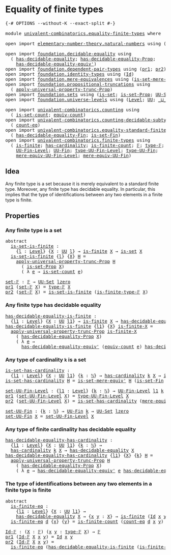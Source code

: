 # Equality of finite types

<pre class="Agda"><a id="37" class="Symbol">{-#</a> <a id="41" class="Keyword">OPTIONS</a> <a id="49" class="Pragma">--without-K</a> <a id="61" class="Pragma">--exact-split</a> <a id="75" class="Symbol">#-}</a>

<a id="80" class="Keyword">module</a> <a id="87" href="univalent-combinatorics.equality-finite-types.html" class="Module">univalent-combinatorics.equality-finite-types</a> <a id="133" class="Keyword">where</a>

<a id="140" class="Keyword">open</a> <a id="145" class="Keyword">import</a> <a id="152" href="elementary-number-theory.natural-numbers.html" class="Module">elementary-number-theory.natural-numbers</a> <a id="193" class="Keyword">using</a> <a id="199" class="Symbol">(</a><a id="200" href="elementary-number-theory.natural-numbers.html#1444" class="Datatype">ℕ</a><a id="201" class="Symbol">)</a>

<a id="204" class="Keyword">open</a> <a id="209" class="Keyword">import</a> <a id="216" href="foundation.decidable-equality.html" class="Module">foundation.decidable-equality</a> <a id="246" class="Keyword">using</a>
  <a id="254" class="Symbol">(</a> <a id="256" href="foundation.decidable-equality.html#1785" class="Function">has-decidable-equality</a><a id="278" class="Symbol">;</a> <a id="280" href="foundation.decidable-equality.html#7766" class="Function">has-decidable-equality-Prop</a><a id="307" class="Symbol">;</a>
    <a id="313" href="foundation.decidable-equality.html#4811" class="Function">has-decidable-equality-equiv&#39;</a><a id="342" class="Symbol">)</a>
<a id="344" class="Keyword">open</a> <a id="349" class="Keyword">import</a> <a id="356" href="foundation.dependent-pair-types.html" class="Module">foundation.dependent-pair-types</a> <a id="388" class="Keyword">using</a> <a id="394" class="Symbol">(</a><a id="395" href="foundation-core.dependent-pair-types.html#592" class="Field">pr1</a><a id="398" class="Symbol">;</a> <a id="400" href="foundation-core.dependent-pair-types.html#604" class="Field">pr2</a><a id="403" class="Symbol">)</a>
<a id="405" class="Keyword">open</a> <a id="410" class="Keyword">import</a> <a id="417" href="foundation.identity-types.html" class="Module">foundation.identity-types</a> <a id="443" class="Keyword">using</a> <a id="449" class="Symbol">(</a><a id="450" href="foundation-core.identity-types.html#641" class="Datatype">Id</a><a id="452" class="Symbol">)</a>
<a id="454" class="Keyword">open</a> <a id="459" class="Keyword">import</a> <a id="466" href="foundation.mere-equivalences.html" class="Module">foundation.mere-equivalences</a> <a id="495" class="Keyword">using</a> <a id="501" class="Symbol">(</a><a id="502" href="foundation.mere-equivalences.html#3465" class="Function">is-set-mere-equiv&#39;</a><a id="520" class="Symbol">)</a>
<a id="522" class="Keyword">open</a> <a id="527" class="Keyword">import</a> <a id="534" href="foundation.propositional-truncations.html" class="Module">foundation.propositional-truncations</a> <a id="571" class="Keyword">using</a>
  <a id="579" class="Symbol">(</a> <a id="581" href="foundation.propositional-truncations.html#5148" class="Function">apply-universal-property-trunc-Prop</a><a id="616" class="Symbol">)</a>
<a id="618" class="Keyword">open</a> <a id="623" class="Keyword">import</a> <a id="630" href="foundation.sets.html" class="Module">foundation.sets</a> <a id="646" class="Keyword">using</a> <a id="652" class="Symbol">(</a><a id="653" href="foundation-core.sets.html#1099" class="Function">is-set</a><a id="659" class="Symbol">;</a> <a id="661" href="foundation.sets.html#2150" class="Function">is-set-Prop</a><a id="672" class="Symbol">;</a> <a id="674" href="foundation-core.sets.html#1177" class="Function">UU-Set</a><a id="680" class="Symbol">)</a>
<a id="682" class="Keyword">open</a> <a id="687" class="Keyword">import</a> <a id="694" href="foundation.universe-levels.html" class="Module">foundation.universe-levels</a> <a id="721" class="Keyword">using</a> <a id="727" class="Symbol">(</a><a id="728" href="Agda.Primitive.html#597" class="Postulate">Level</a><a id="733" class="Symbol">;</a> <a id="735" href="foundation-core.universe-levels.html#222" class="Primitive">UU</a><a id="737" class="Symbol">;</a> <a id="739" href="Agda.Primitive.html#810" class="Primitive Operator">_⊔_</a><a id="742" class="Symbol">;</a> <a id="744" href="Agda.Primitive.html#764" class="Primitive">lzero</a><a id="749" class="Symbol">)</a>

<a id="752" class="Keyword">open</a> <a id="757" class="Keyword">import</a> <a id="764" href="univalent-combinatorics.counting.html" class="Module">univalent-combinatorics.counting</a> <a id="797" class="Keyword">using</a>
  <a id="805" class="Symbol">(</a> <a id="807" href="univalent-combinatorics.counting.html#2323" class="Function">is-set-count</a><a id="819" class="Symbol">;</a> <a id="821" href="univalent-combinatorics.counting.html#1943" class="Function">equiv-count</a><a id="832" class="Symbol">)</a>
<a id="834" class="Keyword">open</a> <a id="839" class="Keyword">import</a> <a id="846" href="univalent-combinatorics.counting-decidable-subtypes.html" class="Module">univalent-combinatorics.counting-decidable-subtypes</a> <a id="898" class="Keyword">using</a>
  <a id="906" class="Symbol">(</a> <a id="908" href="univalent-combinatorics.counting-decidable-subtypes.html#3453" class="Function">count-eq</a><a id="916" class="Symbol">)</a>
<a id="918" class="Keyword">open</a> <a id="923" class="Keyword">import</a> <a id="930" href="univalent-combinatorics.equality-standard-finite-types.html" class="Module">univalent-combinatorics.equality-standard-finite-types</a> <a id="985" class="Keyword">using</a>
  <a id="993" class="Symbol">(</a> <a id="995" href="univalent-combinatorics.equality-standard-finite-types.html#2783" class="Function">has-decidable-equality-Fin</a><a id="1021" class="Symbol">;</a> <a id="1023" href="univalent-combinatorics.equality-standard-finite-types.html#3523" class="Function">is-set-Fin</a><a id="1033" class="Symbol">)</a>
<a id="1035" class="Keyword">open</a> <a id="1040" class="Keyword">import</a> <a id="1047" href="univalent-combinatorics.finite-types.html" class="Module">univalent-combinatorics.finite-types</a> <a id="1084" class="Keyword">using</a>
  <a id="1092" class="Symbol">(</a> <a id="1094" href="univalent-combinatorics.finite-types.html#3732" class="Function">is-finite</a><a id="1103" class="Symbol">;</a> <a id="1105" href="univalent-combinatorics.finite-types.html#4460" class="Function">has-cardinality</a><a id="1120" class="Symbol">;</a> <a id="1122" href="univalent-combinatorics.finite-types.html#3971" class="Function">is-finite-count</a><a id="1137" class="Symbol">;</a> <a id="1139" href="univalent-combinatorics.finite-types.html#4123" class="Function">𝔽</a><a id="1140" class="Symbol">;</a> <a id="1142" href="univalent-combinatorics.finite-types.html#4171" class="Function">type-𝔽</a><a id="1148" class="Symbol">;</a> <a id="1150" href="univalent-combinatorics.finite-types.html#4222" class="Function">is-finite-type-𝔽</a><a id="1166" class="Symbol">;</a>
    <a id="1172" href="univalent-combinatorics.finite-types.html#4637" class="Function">UU-Fin-Level</a><a id="1184" class="Symbol">;</a> <a id="1186" href="univalent-combinatorics.finite-types.html#5078" class="Function">UU-Fin</a><a id="1192" class="Symbol">;</a> <a id="1194" href="univalent-combinatorics.finite-types.html#4732" class="Function">type-UU-Fin-Level</a><a id="1211" class="Symbol">;</a> <a id="1213" href="univalent-combinatorics.finite-types.html#5140" class="Function">type-UU-Fin</a><a id="1224" class="Symbol">;</a>
    <a id="1230" href="univalent-combinatorics.finite-types.html#4838" class="Function">mere-equiv-UU-Fin-Level</a><a id="1253" class="Symbol">;</a> <a id="1255" href="univalent-combinatorics.finite-types.html#5218" class="Function">mere-equiv-UU-Fin</a><a id="1272" class="Symbol">)</a>
</pre>
## Idea

Any finite type is a set because it is merely equivalent to a standard finite type. Moreover, any finite type has decidable equality. In particular, this implies that the type of identifications between any two elements in a finite type is finite.

## Properties

### Any finite type is a set

<pre class="Agda"><a id="1590" class="Keyword">abstract</a>
  <a id="is-set-is-finite"></a><a id="1601" href="univalent-combinatorics.equality-finite-types.html#1601" class="Function">is-set-is-finite</a> <a id="1618" class="Symbol">:</a>
    <a id="1624" class="Symbol">{</a><a id="1625" href="univalent-combinatorics.equality-finite-types.html#1625" class="Bound">l</a> <a id="1627" class="Symbol">:</a> <a id="1629" href="Agda.Primitive.html#597" class="Postulate">Level</a><a id="1634" class="Symbol">}</a> <a id="1636" class="Symbol">{</a><a id="1637" href="univalent-combinatorics.equality-finite-types.html#1637" class="Bound">X</a> <a id="1639" class="Symbol">:</a> <a id="1641" href="foundation-core.universe-levels.html#222" class="Primitive">UU</a> <a id="1644" href="univalent-combinatorics.equality-finite-types.html#1625" class="Bound">l</a><a id="1645" class="Symbol">}</a> <a id="1647" class="Symbol">→</a> <a id="1649" href="univalent-combinatorics.finite-types.html#3732" class="Function">is-finite</a> <a id="1659" href="univalent-combinatorics.equality-finite-types.html#1637" class="Bound">X</a> <a id="1661" class="Symbol">→</a> <a id="1663" href="foundation-core.sets.html#1099" class="Function">is-set</a> <a id="1670" href="univalent-combinatorics.equality-finite-types.html#1637" class="Bound">X</a>
  <a id="1674" href="univalent-combinatorics.equality-finite-types.html#1601" class="Function">is-set-is-finite</a> <a id="1691" class="Symbol">{</a><a id="1692" href="univalent-combinatorics.equality-finite-types.html#1692" class="Bound">l</a><a id="1693" class="Symbol">}</a> <a id="1695" class="Symbol">{</a><a id="1696" href="univalent-combinatorics.equality-finite-types.html#1696" class="Bound">X</a><a id="1697" class="Symbol">}</a> <a id="1699" href="univalent-combinatorics.equality-finite-types.html#1699" class="Bound">H</a> <a id="1701" class="Symbol">=</a>
    <a id="1707" href="foundation.propositional-truncations.html#5148" class="Function">apply-universal-property-trunc-Prop</a> <a id="1743" href="univalent-combinatorics.equality-finite-types.html#1699" class="Bound">H</a>
      <a id="1751" class="Symbol">(</a> <a id="1753" href="foundation.sets.html#2150" class="Function">is-set-Prop</a> <a id="1765" href="univalent-combinatorics.equality-finite-types.html#1696" class="Bound">X</a><a id="1766" class="Symbol">)</a>
      <a id="1774" class="Symbol">(</a> <a id="1776" class="Symbol">λ</a> <a id="1778" href="univalent-combinatorics.equality-finite-types.html#1778" class="Bound">e</a> <a id="1780" class="Symbol">→</a> <a id="1782" href="univalent-combinatorics.counting.html#2323" class="Function">is-set-count</a> <a id="1795" href="univalent-combinatorics.equality-finite-types.html#1778" class="Bound">e</a><a id="1796" class="Symbol">)</a>

<a id="set-𝔽"></a><a id="1799" href="univalent-combinatorics.equality-finite-types.html#1799" class="Function">set-𝔽</a> <a id="1805" class="Symbol">:</a> <a id="1807" href="univalent-combinatorics.finite-types.html#4123" class="Function">𝔽</a> <a id="1809" class="Symbol">→</a> <a id="1811" href="foundation-core.sets.html#1177" class="Function">UU-Set</a> <a id="1818" href="Agda.Primitive.html#764" class="Primitive">lzero</a>
<a id="1824" href="foundation-core.dependent-pair-types.html#592" class="Field">pr1</a> <a id="1828" class="Symbol">(</a><a id="1829" href="univalent-combinatorics.equality-finite-types.html#1799" class="Function">set-𝔽</a> <a id="1835" href="univalent-combinatorics.equality-finite-types.html#1835" class="Bound">X</a><a id="1836" class="Symbol">)</a> <a id="1838" class="Symbol">=</a> <a id="1840" href="univalent-combinatorics.finite-types.html#4171" class="Function">type-𝔽</a> <a id="1847" href="univalent-combinatorics.equality-finite-types.html#1835" class="Bound">X</a>
<a id="1849" href="foundation-core.dependent-pair-types.html#604" class="Field">pr2</a> <a id="1853" class="Symbol">(</a><a id="1854" href="univalent-combinatorics.equality-finite-types.html#1799" class="Function">set-𝔽</a> <a id="1860" href="univalent-combinatorics.equality-finite-types.html#1860" class="Bound">X</a><a id="1861" class="Symbol">)</a> <a id="1863" class="Symbol">=</a> <a id="1865" href="univalent-combinatorics.equality-finite-types.html#1601" class="Function">is-set-is-finite</a> <a id="1882" class="Symbol">(</a><a id="1883" href="univalent-combinatorics.finite-types.html#4222" class="Function">is-finite-type-𝔽</a> <a id="1900" href="univalent-combinatorics.equality-finite-types.html#1860" class="Bound">X</a><a id="1901" class="Symbol">)</a>
</pre>
### Any finite type has decidable equality

<pre class="Agda"><a id="has-decidable-equality-is-finite"></a><a id="1960" href="univalent-combinatorics.equality-finite-types.html#1960" class="Function">has-decidable-equality-is-finite</a> <a id="1993" class="Symbol">:</a>
  <a id="1997" class="Symbol">{</a><a id="1998" href="univalent-combinatorics.equality-finite-types.html#1998" class="Bound">l1</a> <a id="2001" class="Symbol">:</a> <a id="2003" href="Agda.Primitive.html#597" class="Postulate">Level</a><a id="2008" class="Symbol">}</a> <a id="2010" class="Symbol">{</a><a id="2011" href="univalent-combinatorics.equality-finite-types.html#2011" class="Bound">X</a> <a id="2013" class="Symbol">:</a> <a id="2015" href="foundation-core.universe-levels.html#222" class="Primitive">UU</a> <a id="2018" href="univalent-combinatorics.equality-finite-types.html#1998" class="Bound">l1</a><a id="2020" class="Symbol">}</a> <a id="2022" class="Symbol">→</a> <a id="2024" href="univalent-combinatorics.finite-types.html#3732" class="Function">is-finite</a> <a id="2034" href="univalent-combinatorics.equality-finite-types.html#2011" class="Bound">X</a> <a id="2036" class="Symbol">→</a> <a id="2038" href="foundation.decidable-equality.html#1785" class="Function">has-decidable-equality</a> <a id="2061" href="univalent-combinatorics.equality-finite-types.html#2011" class="Bound">X</a>
<a id="2063" href="univalent-combinatorics.equality-finite-types.html#1960" class="Function">has-decidable-equality-is-finite</a> <a id="2096" class="Symbol">{</a><a id="2097" href="univalent-combinatorics.equality-finite-types.html#2097" class="Bound">l1</a><a id="2099" class="Symbol">}</a> <a id="2101" class="Symbol">{</a><a id="2102" href="univalent-combinatorics.equality-finite-types.html#2102" class="Bound">X</a><a id="2103" class="Symbol">}</a> <a id="2105" href="univalent-combinatorics.equality-finite-types.html#2105" class="Bound">is-finite-X</a> <a id="2117" class="Symbol">=</a>
  <a id="2121" href="foundation.propositional-truncations.html#5148" class="Function">apply-universal-property-trunc-Prop</a> <a id="2157" href="univalent-combinatorics.equality-finite-types.html#2105" class="Bound">is-finite-X</a>
    <a id="2173" class="Symbol">(</a> <a id="2175" href="foundation.decidable-equality.html#7766" class="Function">has-decidable-equality-Prop</a> <a id="2203" href="univalent-combinatorics.equality-finite-types.html#2102" class="Bound">X</a><a id="2204" class="Symbol">)</a>
    <a id="2210" class="Symbol">(</a> <a id="2212" class="Symbol">λ</a> <a id="2214" href="univalent-combinatorics.equality-finite-types.html#2214" class="Bound">e</a> <a id="2216" class="Symbol">→</a>
      <a id="2224" href="foundation.decidable-equality.html#4811" class="Function">has-decidable-equality-equiv&#39;</a> <a id="2254" class="Symbol">(</a><a id="2255" href="univalent-combinatorics.counting.html#1943" class="Function">equiv-count</a> <a id="2267" href="univalent-combinatorics.equality-finite-types.html#2214" class="Bound">e</a><a id="2268" class="Symbol">)</a> <a id="2270" href="univalent-combinatorics.equality-standard-finite-types.html#2783" class="Function">has-decidable-equality-Fin</a><a id="2296" class="Symbol">)</a>
</pre>
### Any type of cardinality `k` is a set

<pre class="Agda"><a id="is-set-has-cardinality"></a><a id="2353" href="univalent-combinatorics.equality-finite-types.html#2353" class="Function">is-set-has-cardinality</a> <a id="2376" class="Symbol">:</a>
  <a id="2380" class="Symbol">{</a><a id="2381" href="univalent-combinatorics.equality-finite-types.html#2381" class="Bound">l1</a> <a id="2384" class="Symbol">:</a> <a id="2386" href="Agda.Primitive.html#597" class="Postulate">Level</a><a id="2391" class="Symbol">}</a> <a id="2393" class="Symbol">{</a><a id="2394" href="univalent-combinatorics.equality-finite-types.html#2394" class="Bound">X</a> <a id="2396" class="Symbol">:</a> <a id="2398" href="foundation-core.universe-levels.html#222" class="Primitive">UU</a> <a id="2401" href="univalent-combinatorics.equality-finite-types.html#2381" class="Bound">l1</a><a id="2403" class="Symbol">}</a> <a id="2405" class="Symbol">{</a><a id="2406" href="univalent-combinatorics.equality-finite-types.html#2406" class="Bound">k</a> <a id="2408" class="Symbol">:</a> <a id="2410" href="elementary-number-theory.natural-numbers.html#1444" class="Datatype">ℕ</a><a id="2411" class="Symbol">}</a> <a id="2413" class="Symbol">→</a> <a id="2415" href="univalent-combinatorics.finite-types.html#4460" class="Function">has-cardinality</a> <a id="2431" href="univalent-combinatorics.equality-finite-types.html#2406" class="Bound">k</a> <a id="2433" href="univalent-combinatorics.equality-finite-types.html#2394" class="Bound">X</a> <a id="2435" class="Symbol">→</a> <a id="2437" href="foundation-core.sets.html#1099" class="Function">is-set</a> <a id="2444" href="univalent-combinatorics.equality-finite-types.html#2394" class="Bound">X</a>
<a id="2446" href="univalent-combinatorics.equality-finite-types.html#2353" class="Function">is-set-has-cardinality</a> <a id="2469" href="univalent-combinatorics.equality-finite-types.html#2469" class="Bound">H</a> <a id="2471" class="Symbol">=</a> <a id="2473" href="foundation.mere-equivalences.html#3465" class="Function">is-set-mere-equiv&#39;</a> <a id="2492" href="univalent-combinatorics.equality-finite-types.html#2469" class="Bound">H</a> <a id="2494" class="Symbol">(</a><a id="2495" href="univalent-combinatorics.equality-standard-finite-types.html#3523" class="Function">is-set-Fin</a> <a id="2506" class="Symbol">_)</a>

<a id="set-UU-Fin-Level"></a><a id="2510" href="univalent-combinatorics.equality-finite-types.html#2510" class="Function">set-UU-Fin-Level</a> <a id="2527" class="Symbol">:</a> <a id="2529" class="Symbol">{</a><a id="2530" href="univalent-combinatorics.equality-finite-types.html#2530" class="Bound">l1</a> <a id="2533" class="Symbol">:</a> <a id="2535" href="Agda.Primitive.html#597" class="Postulate">Level</a><a id="2540" class="Symbol">}</a> <a id="2542" class="Symbol">{</a><a id="2543" href="univalent-combinatorics.equality-finite-types.html#2543" class="Bound">k</a> <a id="2545" class="Symbol">:</a> <a id="2547" href="elementary-number-theory.natural-numbers.html#1444" class="Datatype">ℕ</a><a id="2548" class="Symbol">}</a> <a id="2550" class="Symbol">→</a> <a id="2552" href="univalent-combinatorics.finite-types.html#4637" class="Function">UU-Fin-Level</a> <a id="2565" href="univalent-combinatorics.equality-finite-types.html#2530" class="Bound">l1</a> <a id="2568" href="univalent-combinatorics.equality-finite-types.html#2543" class="Bound">k</a> <a id="2570" class="Symbol">→</a> <a id="2572" href="foundation-core.sets.html#1177" class="Function">UU-Set</a> <a id="2579" href="univalent-combinatorics.equality-finite-types.html#2530" class="Bound">l1</a>
<a id="2582" href="foundation-core.dependent-pair-types.html#592" class="Field">pr1</a> <a id="2586" class="Symbol">(</a><a id="2587" href="univalent-combinatorics.equality-finite-types.html#2510" class="Function">set-UU-Fin-Level</a> <a id="2604" href="univalent-combinatorics.equality-finite-types.html#2604" class="Bound">X</a><a id="2605" class="Symbol">)</a> <a id="2607" class="Symbol">=</a> <a id="2609" href="univalent-combinatorics.finite-types.html#4732" class="Function">type-UU-Fin-Level</a> <a id="2627" href="univalent-combinatorics.equality-finite-types.html#2604" class="Bound">X</a>
<a id="2629" href="foundation-core.dependent-pair-types.html#604" class="Field">pr2</a> <a id="2633" class="Symbol">(</a><a id="2634" href="univalent-combinatorics.equality-finite-types.html#2510" class="Function">set-UU-Fin-Level</a> <a id="2651" href="univalent-combinatorics.equality-finite-types.html#2651" class="Bound">X</a><a id="2652" class="Symbol">)</a> <a id="2654" class="Symbol">=</a> <a id="2656" href="univalent-combinatorics.equality-finite-types.html#2353" class="Function">is-set-has-cardinality</a> <a id="2679" class="Symbol">(</a><a id="2680" href="univalent-combinatorics.finite-types.html#4838" class="Function">mere-equiv-UU-Fin-Level</a> <a id="2704" href="univalent-combinatorics.equality-finite-types.html#2651" class="Bound">X</a><a id="2705" class="Symbol">)</a>

<a id="set-UU-Fin"></a><a id="2708" href="univalent-combinatorics.equality-finite-types.html#2708" class="Function">set-UU-Fin</a> <a id="2719" class="Symbol">:</a> <a id="2721" class="Symbol">{</a><a id="2722" href="univalent-combinatorics.equality-finite-types.html#2722" class="Bound">k</a> <a id="2724" class="Symbol">:</a> <a id="2726" href="elementary-number-theory.natural-numbers.html#1444" class="Datatype">ℕ</a><a id="2727" class="Symbol">}</a> <a id="2729" class="Symbol">→</a> <a id="2731" href="univalent-combinatorics.finite-types.html#5078" class="Function">UU-Fin</a> <a id="2738" href="univalent-combinatorics.equality-finite-types.html#2722" class="Bound">k</a> <a id="2740" class="Symbol">→</a> <a id="2742" href="foundation-core.sets.html#1177" class="Function">UU-Set</a> <a id="2749" href="Agda.Primitive.html#764" class="Primitive">lzero</a>
<a id="2755" href="univalent-combinatorics.equality-finite-types.html#2708" class="Function">set-UU-Fin</a> <a id="2766" href="univalent-combinatorics.equality-finite-types.html#2766" class="Bound">X</a> <a id="2768" class="Symbol">=</a> <a id="2770" href="univalent-combinatorics.equality-finite-types.html#2510" class="Function">set-UU-Fin-Level</a> <a id="2787" href="univalent-combinatorics.equality-finite-types.html#2766" class="Bound">X</a>
</pre>
### Any type of finite cardinality has decidable equality

<pre class="Agda"><a id="has-decidable-equality-has-cardinality"></a><a id="2861" href="univalent-combinatorics.equality-finite-types.html#2861" class="Function">has-decidable-equality-has-cardinality</a> <a id="2900" class="Symbol">:</a>
  <a id="2904" class="Symbol">{</a><a id="2905" href="univalent-combinatorics.equality-finite-types.html#2905" class="Bound">l1</a> <a id="2908" class="Symbol">:</a> <a id="2910" href="Agda.Primitive.html#597" class="Postulate">Level</a><a id="2915" class="Symbol">}</a> <a id="2917" class="Symbol">{</a><a id="2918" href="univalent-combinatorics.equality-finite-types.html#2918" class="Bound">X</a> <a id="2920" class="Symbol">:</a> <a id="2922" href="foundation-core.universe-levels.html#222" class="Primitive">UU</a> <a id="2925" href="univalent-combinatorics.equality-finite-types.html#2905" class="Bound">l1</a><a id="2927" class="Symbol">}</a> <a id="2929" class="Symbol">{</a><a id="2930" href="univalent-combinatorics.equality-finite-types.html#2930" class="Bound">k</a> <a id="2932" class="Symbol">:</a> <a id="2934" href="elementary-number-theory.natural-numbers.html#1444" class="Datatype">ℕ</a><a id="2935" class="Symbol">}</a> <a id="2937" class="Symbol">→</a>
  <a id="2941" href="univalent-combinatorics.finite-types.html#4460" class="Function">has-cardinality</a> <a id="2957" href="univalent-combinatorics.equality-finite-types.html#2930" class="Bound">k</a> <a id="2959" href="univalent-combinatorics.equality-finite-types.html#2918" class="Bound">X</a> <a id="2961" class="Symbol">→</a> <a id="2963" href="foundation.decidable-equality.html#1785" class="Function">has-decidable-equality</a> <a id="2986" href="univalent-combinatorics.equality-finite-types.html#2918" class="Bound">X</a>
<a id="2988" href="univalent-combinatorics.equality-finite-types.html#2861" class="Function">has-decidable-equality-has-cardinality</a> <a id="3027" class="Symbol">{</a><a id="3028" href="univalent-combinatorics.equality-finite-types.html#3028" class="Bound">l1</a><a id="3030" class="Symbol">}</a> <a id="3032" class="Symbol">{</a><a id="3033" href="univalent-combinatorics.equality-finite-types.html#3033" class="Bound">X</a><a id="3034" class="Symbol">}</a> <a id="3036" class="Symbol">{</a><a id="3037" href="univalent-combinatorics.equality-finite-types.html#3037" class="Bound">k</a><a id="3038" class="Symbol">}</a> <a id="3040" href="univalent-combinatorics.equality-finite-types.html#3040" class="Bound">H</a> <a id="3042" class="Symbol">=</a>
  <a id="3046" href="foundation.propositional-truncations.html#5148" class="Function">apply-universal-property-trunc-Prop</a> <a id="3082" href="univalent-combinatorics.equality-finite-types.html#3040" class="Bound">H</a>
    <a id="3088" class="Symbol">(</a> <a id="3090" href="foundation.decidable-equality.html#7766" class="Function">has-decidable-equality-Prop</a> <a id="3118" href="univalent-combinatorics.equality-finite-types.html#3033" class="Bound">X</a><a id="3119" class="Symbol">)</a>
    <a id="3125" class="Symbol">(</a> <a id="3127" class="Symbol">λ</a> <a id="3129" href="univalent-combinatorics.equality-finite-types.html#3129" class="Bound">e</a> <a id="3131" class="Symbol">→</a> <a id="3133" href="foundation.decidable-equality.html#4811" class="Function">has-decidable-equality-equiv&#39;</a> <a id="3163" href="univalent-combinatorics.equality-finite-types.html#3129" class="Bound">e</a> <a id="3165" href="univalent-combinatorics.equality-standard-finite-types.html#2783" class="Function">has-decidable-equality-Fin</a><a id="3191" class="Symbol">)</a>
</pre>
### The type of identifications between any two elements in a finite type is finite

<pre class="Agda"><a id="3291" class="Keyword">abstract</a>
  <a id="is-finite-eq"></a><a id="3302" href="univalent-combinatorics.equality-finite-types.html#3302" class="Function">is-finite-eq</a> <a id="3315" class="Symbol">:</a>
    <a id="3321" class="Symbol">{</a><a id="3322" href="univalent-combinatorics.equality-finite-types.html#3322" class="Bound">l1</a> <a id="3325" class="Symbol">:</a> <a id="3327" href="Agda.Primitive.html#597" class="Postulate">Level</a><a id="3332" class="Symbol">}</a> <a id="3334" class="Symbol">{</a><a id="3335" href="univalent-combinatorics.equality-finite-types.html#3335" class="Bound">X</a> <a id="3337" class="Symbol">:</a> <a id="3339" href="foundation-core.universe-levels.html#222" class="Primitive">UU</a> <a id="3342" href="univalent-combinatorics.equality-finite-types.html#3322" class="Bound">l1</a><a id="3344" class="Symbol">}</a> <a id="3346" class="Symbol">→</a>
    <a id="3352" href="foundation.decidable-equality.html#1785" class="Function">has-decidable-equality</a> <a id="3375" href="univalent-combinatorics.equality-finite-types.html#3335" class="Bound">X</a> <a id="3377" class="Symbol">→</a> <a id="3379" class="Symbol">{</a><a id="3380" href="univalent-combinatorics.equality-finite-types.html#3380" class="Bound">x</a> <a id="3382" href="univalent-combinatorics.equality-finite-types.html#3382" class="Bound">y</a> <a id="3384" class="Symbol">:</a> <a id="3386" href="univalent-combinatorics.equality-finite-types.html#3335" class="Bound">X</a><a id="3387" class="Symbol">}</a> <a id="3389" class="Symbol">→</a> <a id="3391" href="univalent-combinatorics.finite-types.html#3732" class="Function">is-finite</a> <a id="3401" class="Symbol">(</a><a id="3402" href="foundation-core.identity-types.html#641" class="Datatype">Id</a> <a id="3405" href="univalent-combinatorics.equality-finite-types.html#3380" class="Bound">x</a> <a id="3407" href="univalent-combinatorics.equality-finite-types.html#3382" class="Bound">y</a><a id="3408" class="Symbol">)</a>
  <a id="3412" href="univalent-combinatorics.equality-finite-types.html#3302" class="Function">is-finite-eq</a> <a id="3425" href="univalent-combinatorics.equality-finite-types.html#3425" class="Bound">d</a> <a id="3427" class="Symbol">{</a><a id="3428" href="univalent-combinatorics.equality-finite-types.html#3428" class="Bound">x</a><a id="3429" class="Symbol">}</a> <a id="3431" class="Symbol">{</a><a id="3432" href="univalent-combinatorics.equality-finite-types.html#3432" class="Bound">y</a><a id="3433" class="Symbol">}</a> <a id="3435" class="Symbol">=</a> <a id="3437" href="univalent-combinatorics.finite-types.html#3971" class="Function">is-finite-count</a> <a id="3453" class="Symbol">(</a><a id="3454" href="univalent-combinatorics.counting-decidable-subtypes.html#3453" class="Function">count-eq</a> <a id="3463" href="univalent-combinatorics.equality-finite-types.html#3425" class="Bound">d</a> <a id="3465" href="univalent-combinatorics.equality-finite-types.html#3428" class="Bound">x</a> <a id="3467" href="univalent-combinatorics.equality-finite-types.html#3432" class="Bound">y</a><a id="3468" class="Symbol">)</a>

<a id="Id-𝔽"></a><a id="3471" href="univalent-combinatorics.equality-finite-types.html#3471" class="Function">Id-𝔽</a> <a id="3476" class="Symbol">:</a> <a id="3478" class="Symbol">(</a><a id="3479" href="univalent-combinatorics.equality-finite-types.html#3479" class="Bound">X</a> <a id="3481" class="Symbol">:</a> <a id="3483" href="univalent-combinatorics.finite-types.html#4123" class="Function">𝔽</a><a id="3484" class="Symbol">)</a> <a id="3486" class="Symbol">(</a><a id="3487" href="univalent-combinatorics.equality-finite-types.html#3487" class="Bound">x</a> <a id="3489" href="univalent-combinatorics.equality-finite-types.html#3489" class="Bound">y</a> <a id="3491" class="Symbol">:</a> <a id="3493" href="univalent-combinatorics.finite-types.html#4171" class="Function">type-𝔽</a> <a id="3500" href="univalent-combinatorics.equality-finite-types.html#3479" class="Bound">X</a><a id="3501" class="Symbol">)</a> <a id="3503" class="Symbol">→</a> <a id="3505" href="univalent-combinatorics.finite-types.html#4123" class="Function">𝔽</a>
<a id="3507" href="foundation-core.dependent-pair-types.html#592" class="Field">pr1</a> <a id="3511" class="Symbol">(</a><a id="3512" href="univalent-combinatorics.equality-finite-types.html#3471" class="Function">Id-𝔽</a> <a id="3517" href="univalent-combinatorics.equality-finite-types.html#3517" class="Bound">X</a> <a id="3519" href="univalent-combinatorics.equality-finite-types.html#3519" class="Bound">x</a> <a id="3521" href="univalent-combinatorics.equality-finite-types.html#3521" class="Bound">y</a><a id="3522" class="Symbol">)</a> <a id="3524" class="Symbol">=</a> <a id="3526" href="foundation-core.identity-types.html#641" class="Datatype">Id</a> <a id="3529" href="univalent-combinatorics.equality-finite-types.html#3519" class="Bound">x</a> <a id="3531" href="univalent-combinatorics.equality-finite-types.html#3521" class="Bound">y</a>
<a id="3533" href="foundation-core.dependent-pair-types.html#604" class="Field">pr2</a> <a id="3537" class="Symbol">(</a><a id="3538" href="univalent-combinatorics.equality-finite-types.html#3471" class="Function">Id-𝔽</a> <a id="3543" href="univalent-combinatorics.equality-finite-types.html#3543" class="Bound">X</a> <a id="3545" href="univalent-combinatorics.equality-finite-types.html#3545" class="Bound">x</a> <a id="3547" href="univalent-combinatorics.equality-finite-types.html#3547" class="Bound">y</a><a id="3548" class="Symbol">)</a> <a id="3550" class="Symbol">=</a>
  <a id="3554" href="univalent-combinatorics.equality-finite-types.html#3302" class="Function">is-finite-eq</a> <a id="3567" class="Symbol">(</a><a id="3568" href="univalent-combinatorics.equality-finite-types.html#1960" class="Function">has-decidable-equality-is-finite</a> <a id="3601" class="Symbol">(</a><a id="3602" href="univalent-combinatorics.finite-types.html#4222" class="Function">is-finite-type-𝔽</a> <a id="3619" href="univalent-combinatorics.equality-finite-types.html#3543" class="Bound">X</a><a id="3620" class="Symbol">))</a>
</pre>